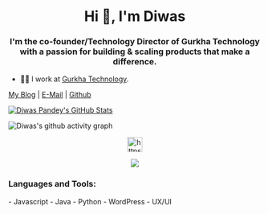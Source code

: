 <h1 align="center">Hi 👋, I'm Diwas</h1>
<h3 align="center">I'm the co-founder/Technology Director of Gurkha Technology with a passion for building & scaling products that make a difference. </h3>

- 👨‍💻 I work at [Gurkha Technology](https://gurkhatech.com/). 

[My Blog](http://pdiwas.com) | [E-Mail](mailto:diwaspandey@live.com) | [Github](https://github.com/diwas/)

[![Diwas Pandey's GitHub Stats](https://github-readme-stats.vercel.app/api?username=diwas&show_icons=true&hide_title=false&count_private=true&theme=dark)](https://github.com/diwas)

![Diwas's github activity graph](https://activity-graph.herokuapp.com/graph?username=diwas&theme=dracula)

<p align="center">
<a href="https://www.linkedin.com/in/pdiwas/" target="blank"><img align="center" src="https://cdn.jsdelivr.net/npm/simple-icons@3.0.1/icons/linkedin.svg" alt="https://www.linkedin.com/in/piwas/" height="30" width="30" /></a>

</p>

<p align="center">
<img align="center" src="https://github-profile-trophy.vercel.app/?username=diwas&theme=flat&no-frame=true&margin-w=30&margin-h=20" />
</p>

<h3 align="left">Languages and Tools:</h3>
- Javascript
- Java
- Python
- WordPress
- UX/UI
<br><br>
